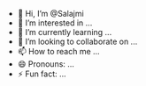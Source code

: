 - 👋 Hi, I’m @Salajmi
- 👀 I’m interested in ...
- 🌱 I’m currently learning ...
- 💞️ I’m looking to collaborate on ...
- 📫 How to reach me ...
- 😄 Pronouns: ...
- ⚡ Fun fact: ...

<!---
Salajmi/Salajmi is a ✨ special ✨ repository because its `README.md` (this file) appears on your GitHub profile.
You can click the Preview link to take a look at your changes.
---> 
